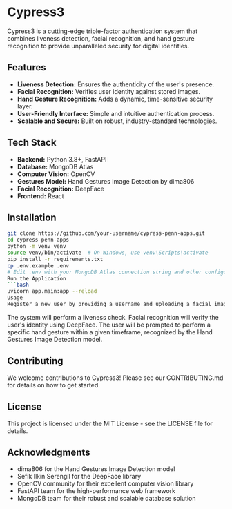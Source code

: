 # Cypress3

Cypress3 is a cutting-edge triple-factor authentication system that combines liveness detection, facial recognition, and hand gesture recognition to provide unparalleled security for digital identities.

## Features

- **Liveness Detection:** Ensures the authenticity of the user's presence.
- **Facial Recognition:** Verifies user identity against stored images.
- **Hand Gesture Recognition:** Adds a dynamic, time-sensitive security layer.
- **User-Friendly Interface:** Simple and intuitive authentication process.
- **Scalable and Secure:** Built on robust, industry-standard technologies.

## Tech Stack

- **Backend:** Python 3.8+, FastAPI
- **Database:** MongoDB Atlas
- **Computer Vision:** OpenCV
- **Gestures Model:** Hand Gestures Image Detection by dima806
- **Facial Recognition:** DeepFace
- **Frontend:** React

## Installation

```bash
git clone https://github.com/your-username/cypress-penn-apps.git
cd cypress-penn-apps
python -m venv venv
source venv/bin/activate  # On Windows, use venv\Scripts\activate
pip install -r requirements.txt
cp .env.example .env
# Edit .env with your MongoDB Atlas connection string and other configurations
Run the Application
```bash
uvicorn app.main:app --reload
Usage
Register a new user by providing a username and uploading a facial image. During authentication:
```
The system will perform a liveness check.
Facial recognition will verify the user's identity using DeepFace.
The user will be prompted to perform a specific hand gesture within a given timeframe, recognized by the Hand Gestures Image Detection model.

## Contributing
We welcome contributions to Cypress3! Please see our CONTRIBUTING.md for details on how to get started.

## License
This project is licensed under the MIT License - see the LICENSE file for details.

## Acknowledgments
- dima806 for the Hand Gestures Image Detection model
- Sefik Ilkin Serengil for the DeepFace library
- OpenCV community for their excellent computer vision library
- FastAPI team for the high-performance web framework
- MongoDB team for their robust and scalable database solution
